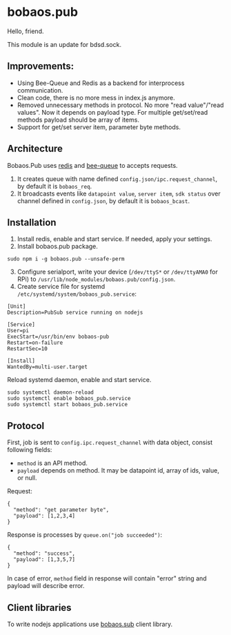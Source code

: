 # bobaos.pub

Hello, friend.

This module is an update for bdsd.sock. 

## Improvements: 

- Using Bee-Queue and Redis as a backend for interprocess communication.
- Clean code, there is no more mess in index.js anymore.
- Removed unnecessary  methods in protocol. 
  No more "read value"/"read values". Now it depends on payload type. 
  For multiple get/set/read methods payload should be array of items.
- Support for get/set server item, parameter byte methods.

## Architecture

Bobaos.Pub uses [redis](https://redis.io/) and [bee-queue](https://www.npmjs.com/package/bee-queue) to accepts requests.

1. It creates queue with name defined `config.json/ipc.request_channel`, by default it is `bobaos_req`.
2. It broadcasts events like `datapoint value`, `server item`, `sdk status` over channel defined in `config.json`, by default it is `bobaos_bcast`.

## Installation

1. Install redis, enable and start service. If needed, apply your settings.
2. Install bobaos.pub package.

```
sudo npm i -g bobaos.pub --unsafe-perm
```
3. Configure serialport, write your device (`/dev/ttyS*` or `/dev/ttyAMA0` for RPi) to `/usr/lib/node_modules/bobaos.pub/config.json`.
4. Create service file for systemd `/etc/systemd/system/bobaos_pub.service`:

```
[Unit]
Description=PubSub service running on nodejs

[Service]
User=pi
ExecStart=/usr/bin/env bobaos-pub
Restart=on-failure
RestartSec=10

[Install]
WantedBy=multi-user.target
```

Reload systemd daemon, enable and start service.

```
sudo systemctl daemon-reload
sudo systemctl enable bobaos_pub.service
sudo systemctl start bobaos_pub.service
```

## Protocol

First, job is sent to `config.ipc.request_channel` with data object, consist following fields:

* `method` is an API method.
* `payload` depends on method. It may be datapoint id, array of ids, value, or null.

Request:

```
{
  "method": "get parameter byte",
  "payload": [1,2,3,4]
}
```

Response is processes by `queue.on("job succeeded")`:

```
{
  "method": "success",
  "payload": [1,3,5,7]
}
```

In case of error, `method` field in response will contain "error" string and payload will describe error.

## Client libraries

To write nodejs applications use [bobaos.sub](https://github.com/bobaoskit/bobaos.sub) client library.

